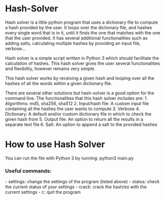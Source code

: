 # Hash-Solver

Hash solver is a little python program that uses a dictionary file to compute a hash provided by the user. It loops over the dictionary file, and hashes every single word that is in it, until it finds the one that matches with the one that the user provided. It has several additional functionalities such as adding salts, calculating multiple hashes by providing an input file, verbose...


Hash solver is a simple script written in Python 3 which should facilitate the calculation of hashes. This hash solver
gives the user several functionalities and flexibility, however remains very simple. 

This hash solver works by receiving a given hash and looping over all the hashes of all the words within a given dictionary file. 

There are several other solutions but hash-solver is a good option for the command line. The functionalities that this hash solver includes are:
	1. Algorithms: md5, sha256, sha512 
	2. Input/hash file: A custom input file containing all the hashes the user wants to compute
	3. Verbose
	4. Dictionary: A default and/or custom dictionary file in which to check the given hash from
	5. Output file: An option to return all the results in a separate text file
	6. Salt: An option to append a salt to the provided hashes

<h1> How to use Hash Solver </h1>

You can run the file with Python 3 by running:
	python3 main.py

<h3> Useful commands: </h3>
	- settings: change the settings of the program (listed above)
	- status: check the current status of your settings
	- crack: crack the hash/es with the current settings
	- c: quit the program


